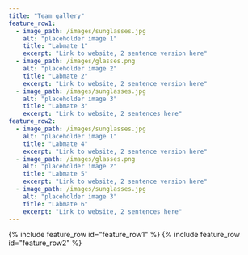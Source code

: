 ```yaml
---
title: "Team gallery"
feature_row1:
  - image_path: /images/sunglasses.jpg
    alt: "placeholder image 1"
    title: "Labmate 1"
    excerpt: "Link to website, 2 sentence version here"
  - image_path: /images/glasses.png
    alt: "placeholder image 2"
    title: "Labmate 2"
    excerpt: "Link to website, 2 sentence version here"
  - image_path: /images/sunglasses.jpg
  	alt: "placeholder image 3"
    title: "Labmate 3"
    excerpt: "Link to website, 2 sentences here"
feature_row2:
  - image_path: /images/sunglasses.jpg
    alt: "placeholder image 1"
    title: "Labmate 4"
    excerpt: "Link to website, 2 sentence version here"
  - image_path: /images/glasses.png
    alt: "placeholder image 2"
    title: "Labmate 5"
    excerpt: "Link to website, 2 sentence version here"
  - image_path: /images/sunglasses.jpg
  	alt: "placeholder image 3"
    title: "Labmate 6"
    excerpt: "Link to website, 2 sentences here"	
---
```


{% include feature_row id="feature_row1" %}
{% include feature_row id="feature_row2" %}



